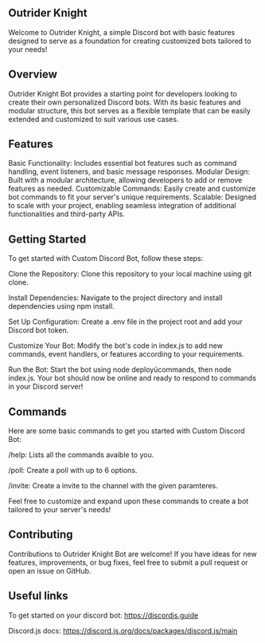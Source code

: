 Outrider Knight
------------------
Welcome to Outrider Knight, a simple Discord bot with basic features designed to serve as a foundation for creating customized bots tailored to your needs!

Overview
------------------
Outrider Knight Bot provides a starting point for developers looking to create their own personalized Discord bots. With its basic features and modular structure, this bot serves as a flexible template that can be easily extended and customized to suit various use cases.

Features
------------------
Basic Functionality: Includes essential bot features such as command handling, event listeners, and basic message responses.
Modular Design: Built with a modular architecture, allowing developers to add or remove features as needed.
Customizable Commands: Easily create and customize bot commands to fit your server's unique requirements.
Scalable: Designed to scale with your project, enabling seamless integration of additional functionalities and third-party APIs.

Getting Started
------------------
To get started with Custom Discord Bot, follow these steps:

Clone the Repository: Clone this repository to your local machine using git clone.

Install Dependencies: Navigate to the project directory and install dependencies using npm install.

Set Up Configuration: Create a .env file in the project root and add your Discord bot token.

Customize Your Bot: Modify the bot's code in index.js to add new commands, event handlers, or features according to your requirements.

Run the Bot: Start the bot using node deployücommands, then node index.js. Your bot should now be online and ready to respond to commands in your Discord server!

Commands
------------------
Here are some basic commands to get you started with Custom Discord Bot:

/help: Lists all the commands avaible to you.

/poll: Create a poll with up to 6 options.

/invite: Create a invite to the channel with the given paramteres.

Feel free to customize and expand upon these commands to create a bot tailored to your server's needs!

Contributing
------------------
Contributions to Outrider Knight Bot are welcome! If you have ideas for new features, improvements, or bug fixes, feel free to submit a pull request or open an issue on GitHub.

Useful links
------------------
To get started on your discord bot: https://discordjs.guide

Discord.js docs: https://discord.js.org/docs/packages/discord.js/main
